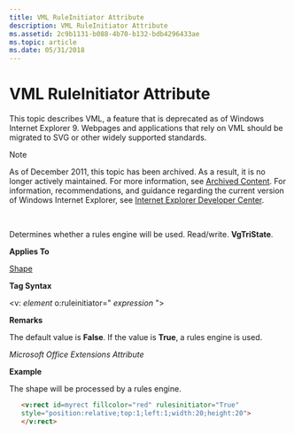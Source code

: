 ```yaml
---
title: VML RuleInitiator Attribute
description: VML RuleInitiator Attribute
ms.assetid: 2c9b1131-b088-4b70-b132-bdb4296433ae
ms.topic: article
ms.date: 05/31/2018
---
```


# VML RuleInitiator Attribute

This topic describes VML, a feature that is deprecated as of Windows Internet Explorer 9. Webpages and applications that rely on VML should be migrated to SVG or other widely supported standards.

> [!Note]  
> As of December 2011, this topic has been archived. As a result, it is no longer actively maintained. For more information, see [Archived Content](https://docs.microsoft.com/previous-versions/windows/internet-explorer/ie-developer/). For information, recommendations, and guidance regarding the current version of Windows Internet Explorer, see [Internet Explorer Developer Center](https://go.microsoft.com/fwlink/p/?linkid=204313).

 

Determines whether a rules engine will be used. Read/write. **VgTriState**.

**Applies To**

[Shape](shape-element--vml.md)

**Tag Syntax**

<v: *element* o:ruleinitiator=" *expression* ">

**Remarks**

The default value is **False**. If the value is **True**, a rules engine is used.

*Microsoft Office Extensions Attribute*

**Example**

The shape will be processed by a rules engine.


```HTML
   <v:rect id=myrect fillcolor="red" rulesinitiator="True"
   style="position:relative;top:1;left:1;width:20;height:20">
   </v:rect>
```



 

 




